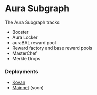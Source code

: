 # Aura Subgraph

The Aura Subgraph tracks:

* Booster
* Aura Locker
* auraBAL reward pool
* Reward factory and base reward pools
* MasterChef
* Merkle Drops

### Deployments

* [Kovan](https://thegraph.com/hosted-service/subgraph/0xbutterfield/aura-kovan)
* [Mainnet]() (soon)
